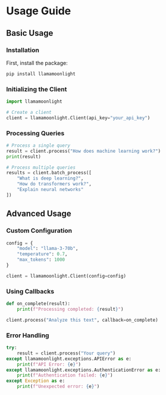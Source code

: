 # Usage Guide

## Basic Usage

### Installation

First, install the package:

```bash
pip install llamamoonlight
```

### Initializing the Client

```python
import llamamoonlight

# Create a client
client = llamamoonlight.Client(api_key="your_api_key")
```

### Processing Queries

```python
# Process a single query
result = client.process("How does machine learning work?")
print(result)

# Process multiple queries
results = client.batch_process([
    "What is deep learning?",
    "How do transformers work?",
    "Explain neural networks"
])
```

## Advanced Usage

### Custom Configuration

```python
config = {
    "model": "llama-3-70b",
    "temperature": 0.7,
    "max_tokens": 1000
}

client = llamamoonlight.Client(config=config)
```

### Using Callbacks

```python
def on_complete(result):
    print(f"Processing completed: {result}")

client.process("Analyze this text", callback=on_complete)
```

### Error Handling

```python
try:
    result = client.process("Your query")
except llamamoonlight.exceptions.APIError as e:
    print(f"API Error: {e}")
except llamamoonlight.exceptions.AuthenticationError as e:
    print(f"Authentication failed: {e}")
except Exception as e:
    print(f"Unexpected error: {e}")
```

